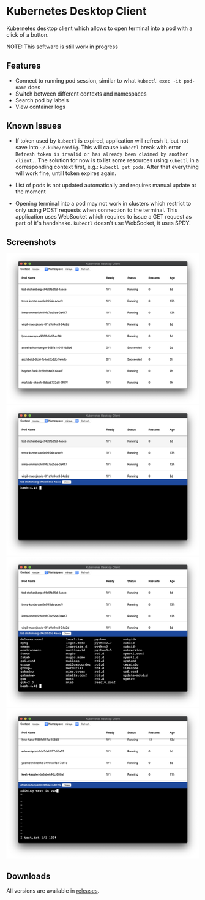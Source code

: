 # Kubernetes Desktop Client

Kubernetes desktop client which allows to open terminal into a pod with a click of a button.

NOTE: This software is still work in progress

## Features

* Connect to running pod session, similar to what `kubectl exec -it pod-name` does
* Switch between different contexts and namespaces
* Search pod by labels
* View container logs

## Known Issues

* If token used by `kubectl` is expired, application will refresh it, but not save into `~/.kube/config`. This will cause `kubectl` break with error `Refresh token is invalid or has already been claimed by another client.`. The solution for now is to list some resources using `kubectl` in a corresponding context first, e.g.: `kubectl get pods`. After that everything will work fine, untill token expires again.

* List of pods is not updated automatically and requires manual update at the moment

* Opening terminal into a pod may not work in clusters which restrict to only using POST requests when connection to the terminal. This application uses WebSocket which requires to issue a GET request as part of it's handshake. `kubectl` doesn't use WebSocket, it uses SPDY.

## Screenshots

<img src="images/screen-1.png">
<img src="images/screen-2.png">
<img src="images/screen-3.png">
<img src="images/screen-4.png">

## Downloads

All versions are available in [releases](https://github.com/inikolaev/get-kubernetes-desktop-client/releases).
